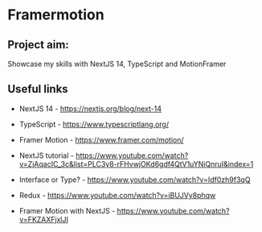 # Framermotion

## Project aim:
Showcase my skills with NextJS 14, TypeScript and MotionFramer

## Useful links
- NextJS 14 - https://nextjs.org/blog/next-14
- TypeScript - https://www.typescriptlang.org/
- Framer Motion - https://www.framer.com/motion/

- NextJS tutorial - https://www.youtube.com/watch?v=ZjAqacIC_3c&list=PLC3y8-rFHvwjOKd6gdf4QtV1uYNiQnruI&index=1
- Interface or Type? - https://www.youtube.com/watch?v=Idf0zh9f3qQ
- Redux - https://www.youtube.com/watch?v=iBUJVy8phqw
- Framer Motion with NextJS - https://www.youtube.com/watch?v=FKZAXFjxlJI




